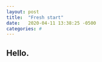 ```yaml
---
layout: post
title:  "Fresh start"
date:   2020-04-11 13:38:25 -0500
categories: #
---
```


## Hello.